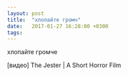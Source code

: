 ```yaml
---
layout: post
title:  "хлопайте громч"
date:   2017-01-27 16:28:00 +0300
tags:   
---
```


хлопайте громче

[видео] The Jester | A Short Horror Film

<!--excerpt-->
